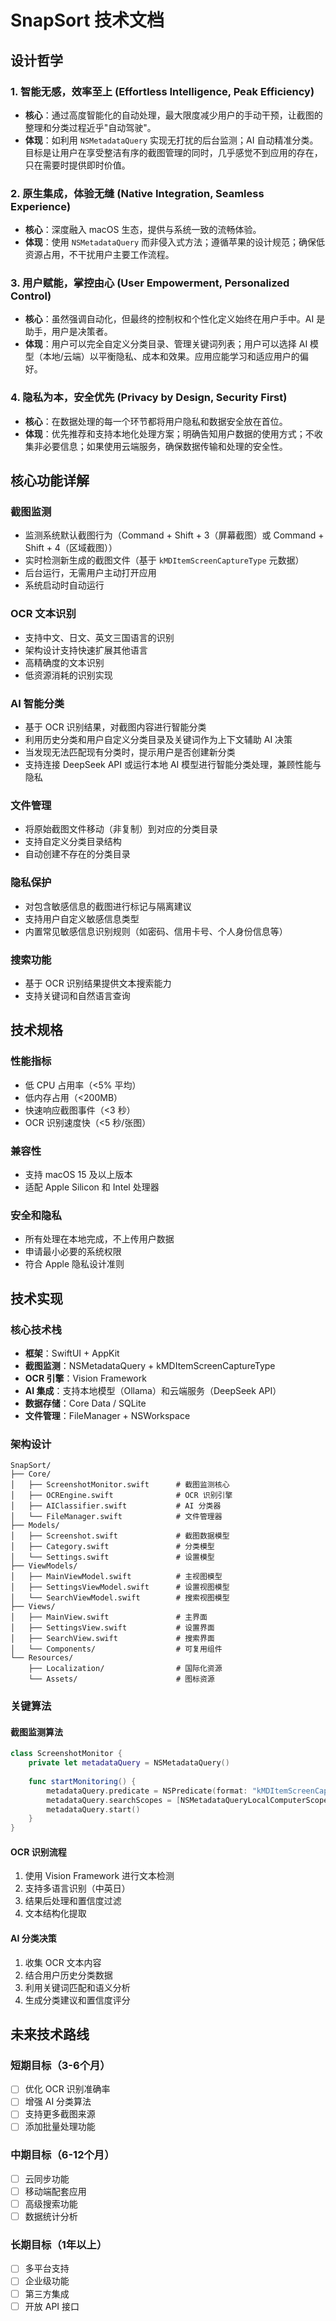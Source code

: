 # SnapSort 技术文档

## 设计哲学

### 1. 智能无感，效率至上 (Effortless Intelligence, Peak Efficiency)

- **核心**：通过高度智能化的自动处理，最大限度减少用户的手动干预，让截图的整理和分类过程近乎"自动驾驶"。
- **体现**：如利用 `NSMetadataQuery` 实现无打扰的后台监测；AI 自动精准分类。目标是让用户在享受整洁有序的截图管理的同时，几乎感觉不到应用的存在，只在需要时提供即时价值。

### 2. 原生集成，体验无缝 (Native Integration, Seamless Experience)

- **核心**：深度融入 macOS 生态，提供与系统一致的流畅体验。
- **体现**：使用 `NSMetadataQuery` 而非侵入式方法；遵循苹果的设计规范；确保低资源占用，不干扰用户主要工作流程。

### 3. 用户赋能，掌控由心 (User Empowerment, Personalized Control)

- **核心**：虽然强调自动化，但最终的控制权和个性化定义始终在用户手中。AI 是助手，用户是决策者。
- **体现**：用户可以完全自定义分类目录、管理关键词列表；用户可以选择 AI 模型（本地/云端）以平衡隐私、成本和效果。应用应能学习和适应用户的偏好。

### 4. 隐私为本，安全优先 (Privacy by Design, Security First)

- **核心**：在数据处理的每一个环节都将用户隐私和数据安全放在首位。
- **体现**：优先推荐和支持本地化处理方案；明确告知用户数据的使用方式；不收集非必要信息；如果使用云端服务，确保数据传输和处理的安全性。

## 核心功能详解

### 截图监测

- 监测系统默认截图行为（Command + Shift + 3（屏幕截图）或 Command + Shift + 4（区域截图））
- 实时检测新生成的截图文件（基于 `kMDItemScreenCaptureType` 元数据）
- 后台运行，无需用户主动打开应用
- 系统启动时自动运行

### OCR 文本识别

- 支持中文、日文、英文三国语言的识别
- 架构设计支持快速扩展其他语言
- 高精确度的文本识别
- 低资源消耗的识别实现

### AI 智能分类

- 基于 OCR 识别结果，对截图内容进行智能分类
- 利用历史分类和用户自定义分类目录及关键词作为上下文辅助 AI 决策
- 当发现无法匹配现有分类时，提示用户是否创建新分类
- 支持连接 DeepSeek API 或运行本地 AI 模型进行智能分类处理，兼顾性能与隐私

### 文件管理

- 将原始截图文件移动（非复制）到对应的分类目录
- 支持自定义分类目录结构
- 自动创建不存在的分类目录

### 隐私保护

- 对包含敏感信息的截图进行标记与隔离建议
- 支持用户自定义敏感信息类型
- 内置常见敏感信息识别规则（如密码、信用卡号、个人身份信息等）

### 搜索功能

- 基于 OCR 识别结果提供文本搜索能力
- 支持关键词和自然语言查询

## 技术规格

### 性能指标

- 低 CPU 占用率（<5% 平均）
- 低内存占用（<200MB）
- 快速响应截图事件（<3 秒）
- OCR 识别速度快（<5 秒/张图）

### 兼容性

- 支持 macOS 15 及以上版本
- 适配 Apple Silicon 和 Intel 处理器

### 安全和隐私

- 所有处理在本地完成，不上传用户数据
- 申请最小必要的系统权限
- 符合 Apple 隐私设计准则

## 技术实现

### 核心技术栈

- **框架**：SwiftUI + AppKit
- **截图监测**：NSMetadataQuery + kMDItemScreenCaptureType
- **OCR 引擎**：Vision Framework
- **AI 集成**：支持本地模型（Ollama）和云端服务（DeepSeek API）
- **数据存储**：Core Data / SQLite
- **文件管理**：FileManager + NSWorkspace

### 架构设计

```
SnapSort/
├── Core/
│   ├── ScreenshotMonitor.swift      # 截图监测核心
│   ├── OCREngine.swift              # OCR 识别引擎
│   ├── AIClassifier.swift           # AI 分类器
│   └── FileManager.swift            # 文件管理器
├── Models/
│   ├── Screenshot.swift             # 截图数据模型
│   ├── Category.swift               # 分类模型
│   └── Settings.swift               # 设置模型
├── ViewModels/
│   ├── MainViewModel.swift          # 主视图模型
│   ├── SettingsViewModel.swift      # 设置视图模型
│   └── SearchViewModel.swift        # 搜索视图模型
├── Views/
│   ├── MainView.swift               # 主界面
│   ├── SettingsView.swift           # 设置界面
│   ├── SearchView.swift             # 搜索界面
│   └── Components/                  # 可复用组件
└── Resources/
    ├── Localization/                # 国际化资源
    └── Assets/                      # 图标资源
```

### 关键算法

#### 截图监测算法

```swift
class ScreenshotMonitor {
    private let metadataQuery = NSMetadataQuery()
    
    func startMonitoring() {
        metadataQuery.predicate = NSPredicate(format: "kMDItemScreenCaptureType != nil")
        metadataQuery.searchScopes = [NSMetadataQueryLocalComputerScope]
        metadataQuery.start()
    }
}
```

#### OCR 识别流程

1. 使用 Vision Framework 进行文本检测
2. 支持多语言识别（中英日）
3. 结果后处理和置信度过滤
4. 文本结构化提取

#### AI 分类决策

1. 收集 OCR 文本内容
2. 结合用户历史分类数据
3. 利用关键词匹配和语义分析
4. 生成分类建议和置信度评分

## 未来技术路线

### 短期目标（3-6个月）

- [ ] 优化 OCR 识别准确率
- [ ] 增强 AI 分类算法
- [ ] 支持更多截图来源
- [ ] 添加批量处理功能

### 中期目标（6-12个月）

- [ ] 云同步功能
- [ ] 移动端配套应用
- [ ] 高级搜索功能
- [ ] 数据统计分析

### 长期目标（1年以上）

- [ ] 多平台支持
- [ ] 企业级功能
- [ ] 第三方集成
- [ ] 开放 API 接口
